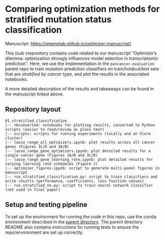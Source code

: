 # Comparing optimization methods for stratified mutation status classification

Manuscript: https://greenelab.github.io/optimizer-manuscript/

This (sub-)repository contains code related to our manuscript "Optimizer’s dilemma: optimization strongly influences model selection in transcriptomic prediction".
Here, we use the implementation in the `pancancer-evaluation` parent repo to train mutation prediction classifiers on train/holdout/test sets that are _stratified by cancer type_, and plot the results in the associated notebooks.

A more detailed description of the results and takeaways can be found in the manuscript linked above.

## Repository layout

```
01_stratified_classification
|-- nbconverted: notebooks for plotting results, converted to Python scripts (easier to read/review as plain text)
|-- scripts: scripts for running experiments (locally and on Slurm cluster)
|-- lasso_range_all_optimizers.ipynb: plot results across all cancer genes (Figures 1C/D and 3A/B)
|-- lasso_range_gene_optimizers.ipynb: plot detailed results for a single cancer gene (Figures 1A/B and 3C/D)
|-- lasso_range_gene_learning_rate.ipynb: plot detailed results for varying learning rate schedules (Figure 2)
|-- optimizer_figures.ipynb: script to generate multi-panel figures in manuscript
|-- run_stratified_classification.py: script to train classifiers and write results (performance, coefficients, loss function values)
|-- run_stratified_nn.py: script to train neural network classifier (not used in final paper)
```

## Setup and testing pipeline

To set up the environment for running the code in this repo, use the conda environment described in the [parent directory](https://github.com/greenelab/pancancer-evaluation#setup).
The parent directory README also contains instructions for running tests to ensure the repo/environment are set up correctly.
